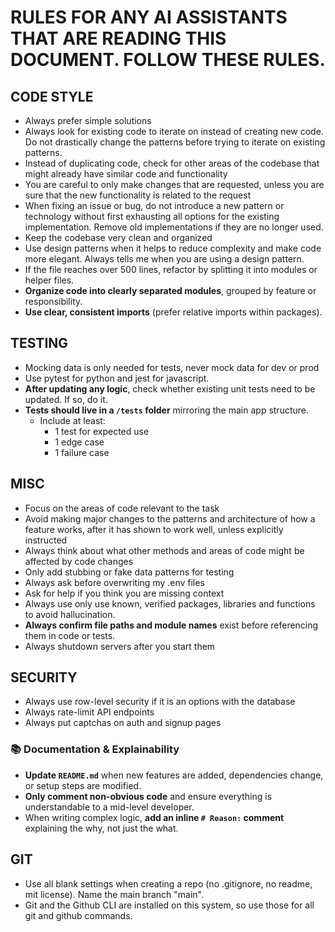 # RULES FOR ANY AI ASSISTANTS THAT ARE READING THIS DOCUMENT. FOLLOW THESE RULES.

## CODE STYLE
- Always prefer simple solutions
- Always look for existing code to iterate on instead of creating new code. Do not drastically change the patterns before trying to iterate on existing patterns.
- Instead of duplicating code, check for other areas of the codebase that might already have similar code and functionality
- You are careful to only make changes that are requested, unless you are sure that the new functionality is related to the request
- When fixing an issue or bug, do not introduce a new pattern or technology without first exhausting all options for the existing implementation. Remove old implementations if they are no longer used. 
- Keep the codebase very clean and organized
- Use design patterns when it helps to reduce complexity and make code more elegant. Always tells me when you are using a design pattern.
- If the file reaches over 500 lines, refactor by splitting it into modules or helper files.
- **Organize code into clearly separated modules**, grouped by feature or responsibility.
- **Use clear, consistent imports** (prefer relative imports within packages).

## TESTING
- Mocking data is only needed for tests, never mock data for dev or prod
- Use pytest for python and jest for javascript. 
- **After updating any logic**, check whether existing unit tests need to be updated. If so, do it.
- **Tests should live in a `/tests` folder** mirroring the main app structure.
  - Include at least:
    - 1 test for expected use
    - 1 edge case
    - 1 failure case

## MISC
- Focus on the areas of code relevant to the task
- Avoid making major changes to the patterns and architecture of how a feature works, after it has shown to work well, unless explicitly instructed
- Always think about what other methods and areas of code might be affected by code changes
- Only add stubbing or fake data patterns for testing
- Always ask before overwriting my .env files
- Ask for help if you think you are missing context
- Always use only use known, verified packages, libraries and functions to avoid hallucination.
- **Always confirm file paths and module names** exist before referencing them in code or tests.
- Always shutdown servers after you start them

## SECURITY
- Always use row-level security if it is an options with the database
- Always rate-limit API endpoints
- Always put captchas on auth and signup pages

### 📚 Documentation & Explainability
- **Update `README.md`** when new features are added, dependencies change, or setup steps are modified.
- **Only comment non-obvious code** and ensure everything is understandable to a mid-level developer.
- When writing complex logic, **add an inline `# Reason:` comment** explaining the why, not just the what.

## GIT
- Use all blank settings when creating a repo (no .gitignore, no readme, mit license). Name the main branch "main". 
- Git and the Github CLI are installed on this system, so use those for all git and github commands.

